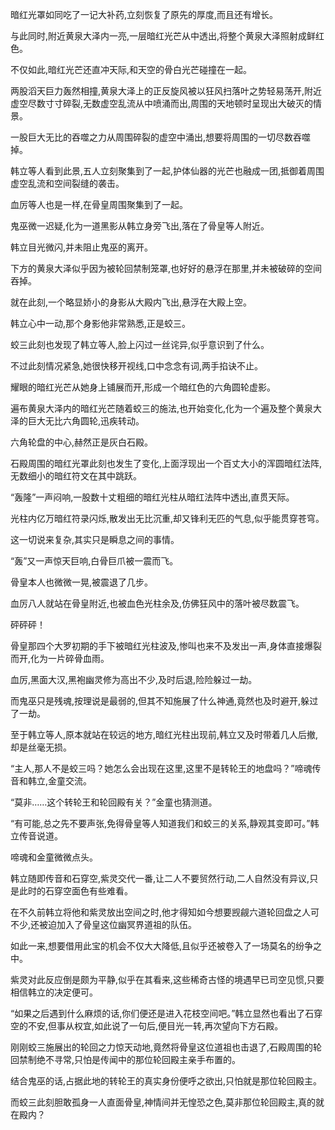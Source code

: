 
暗红光罩如同吃了一记大补药,立刻恢复了原先的厚度,而且还有增长。

与此同时,附近黄泉大泽内一亮,一层暗红光芒从中透出,将整个黄泉大泽照射成鲜红色。

不仅如此,暗红光芒还直冲天际,和天空的骨白光芒碰撞在一起。

两股滔天巨力轰然相撞,黄泉大泽上的正反旋风被以狂风扫落叶之势轻易荡开,附近虚空尽数寸寸碎裂,无数虚空乱流从中喷涌而出,周围的天地顿时呈现出大破灭的情景。

一股巨大无比的吞噬之力从周围碎裂的虚空中涌出,想要将周围的一切尽数吞噬掉。

韩立等人看到此景,五人立刻聚集到了一起,护体仙器的光芒也融成一团,抵御着周围虚空乱流和空间裂缝的袭击。

血厉等人也是一样,在骨皇周围聚集到了一起。

鬼巫微一迟疑,化为一道黑影从韩立身旁飞出,落在了骨皇等人附近。

韩立目光微闪,并未阻止鬼巫的离开。

下方的黄泉大泽似乎因为被轮回禁制笼罩,也好好的悬浮在那里,并未被破碎的空间吞掉。

就在此刻,一个略显娇小的身影从大殿内飞出,悬浮在大殿上空。

韩立心中一动,那个身影他非常熟悉,正是蛟三。

蛟三此刻也发现了韩立等人,脸上闪过一丝诧异,似乎意识到了什么。

不过此刻情况紧急,她很快移开视线,口中念念有词,两手掐诀不止。

耀眼的暗红光芒从她身上铺展而开,形成一个暗红色的六角圆轮虚影。

遍布黄泉大泽内的暗红光芒随着蛟三的施法,也开始变化,化为一个遍及整个黄泉大泽的巨大无比六角圆轮,迅疾转动。

六角轮盘的中心,赫然正是灰白石殿。

石殿周围的暗红光罩此刻也发生了变化,上面浮现出一个百丈大小的浑圆暗红法阵,无数细小的暗红符文在其中跳跃。

“轰隆”一声闷响,一股数十丈粗细的暗红光柱从暗红法阵中透出,直贯天际。

光柱内亿万暗红符录闪烁,散发出无比沉重,却又锋利无匹的气息,似乎能贯穿苍穹。

这一切说来复杂,其实只是瞬息之间的事情。

“轰”又一声惊天巨响,白骨巨爪被一震而飞。

骨皇本人也微微一晃,被震退了几步。

血厉八人就站在骨皇附近,也被血色光柱余及,仿佛狂风中的落叶被尽数震飞。

砰砰砰！

骨皇那四个大罗初期的手下被暗红光柱波及,惨叫也来不及发出一声,身体直接爆裂而开,化为一片碎骨血雨。

血厉,黑面大汉,黑袍幽灵修为高出不少,及时后退,险险躲过一劫。

而鬼巫只是残魂,按理说是最弱的,但其不知施展了什么神通,竟然也及时避开,躲过了一劫。

至于韩立等人,原本就站在较远的地方,暗红光柱出现前,韩立又及时带着几人后撤,却是丝毫无损。

“主人,那人不是蛟三吗？她怎么会出现在这里,这里不是转轮王的地盘吗？”啼魂传音和韩立,金童交流。

“莫非……这个转轮王和轮回殿有关？”金童也猜测道。

“有可能,总之先不要声张,免得骨皇等人知道我们和蛟三的关系,静观其变即可。”韩立传音说道。

啼魂和金童微微点头。

韩立随即传音和石穿空,紫灵交代一番,让二人不要贸然行动,二人自然没有异议,只是此时的石穿空面色有些难看。

在不久前韩立将他和紫灵放出空间之时,他才得知如今想要觊觎六道轮回盘之人可不少,还被迫加入了骨皇这位幽冥界道祖的队伍。

如此一来,想要借用此宝的机会不仅大大降低,且似乎还被卷入了一场莫名的纷争之中。

紫灵对此反应倒是颇为平静,似乎在其看来,这些稀奇古怪的境遇早已司空见惯,只要相信韩立的决定便可。

“如果之后遇到什么麻烦的话,你们便还是进入花枝空间吧。”韩立显然也看出了石穿空的不安,但事从权宜,如此说了一句后,便目光一转,再次望向下方石殿。

刚刚蛟三施展出的轮回之力惊天动地,竟然将骨皇这位道祖也击退了,石殿周围的轮回禁制绝不寻常,只怕是传闻中的那位轮回殿主亲手布置的。

结合鬼巫的话,占据此地的转轮王的真实身份便呼之欲出,只怕就是那位轮回殿主。

而蛟三此刻胆敢孤身一人直面骨皇,神情间并无惶恐之色,莫非那位轮回殿主,真的就在殿内？